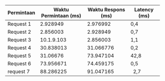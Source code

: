 | Permintaan  | Waktu Permintaan (ms) | Waktu Respons (ms) | Latency (ms) |
|-------------|------------------------|---------------------|---------------|
| Request 1   | 2.928949      | 2.976992          | 0,4         |
| Request 2   | 2.856003            | 2.928949         | 0,7          |
| Request 3    | 10.1.9.103	            | 2.856003         | 1,1         |
| Request 4   | 30.838013         | 31.066776           | 0,2         | 
| Request 5   | 31.06676       | 73.947104            |   42,8          |
| Request 6   |73.956671           | 74.459175           |  0,5         |
| request 7   | 88.286225           |91.047165          |  2,7         |
